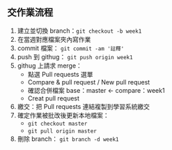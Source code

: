 ## 交作業流程
1. 建立並切換 branch：`git checkout -b week1`
2. 在當週對應檔案夾內寫作業
3. commit 檔案： `git commit -am '註釋'`
4. push 到 githug： `git push origin week1`
5. githug 上請求 merge：
    * 點選 Pull requests 選單
    * Compare & pull request / New pull request
    * 確認合併檔案 base：master <- compare：week1
    * Creat pull request
6. 繳交：把 Pull requests 連結複製到學習系統繳交
7. 確定作業被批改後更新本地檔案： 
    * `git checkout master`
    * `git pull origin master`
8. 刪除 branch： `git branch -d week1 `
